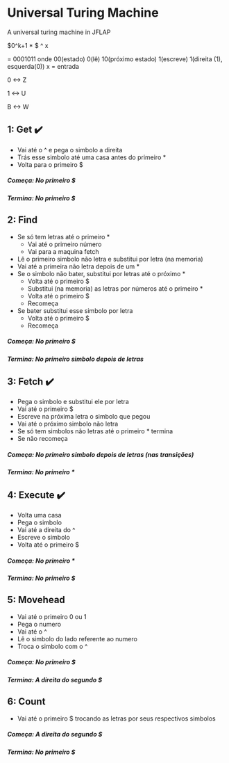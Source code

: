 # Universal Turing Machine
A universal turing machine in JFLAP

$0^k+1 * <M> $ ^ x
  
<M> = 0001011 onde 00(estado) 0(lê) 10(próximo estado) 1(escreve) 1(direita (1), esquerda(0))
x = entrada
  
0 <-> Z

1 <-> U

B <-> W

## 1: Get :heavy_check_mark:

- Vai até o ^ e pega o simbolo a direita
- Trás esse simbolo até uma casa antes do primeiro *
- Volta para o primeiro $

##### Começa: No primeiro $
##### Termina: No primeiro $

## 2: Find

- Se só tem letras até o primeiro *
  - Vai até o primeiro número
  - Vai para a maquina fetch
- Lê o primeiro simbolo não letra e substitui por letra (na memoria)
- Vai até a primeira não letra depois de um *
- Se o simbolo não bater, substitui por letras até o próximo *
  - Volta até o primeiro $
  - Substitui (na memoria) as letras por números até o primeiro *
  - Volta até o primeiro $
  - Recomeça
- Se bater substitui esse simbolo por letra
  - Volta até o primeiro $
  - Recomeça
  
##### Começa: No primeiro $
##### Termina: No primeiro simbolo depois de letras

## 3: Fetch :heavy_check_mark:

- Pega o simbolo e substitui ele por letra
- Vai até o primeiro $
- Escreve na próxima letra o simbolo que pegou
- Vai até o próximo simbolo não letra
- Se só tem simbolos não letras até o primeiro * termina
- Se não recomeça

##### Começa: No primeiro simbolo depois de letras (nas transições)
##### Termina: No primeiro *

## 4: Execute :heavy_check_mark:

- Volta uma casa
- Pega o simbolo
- Vai até a direita do ^
- Escreve o simbolo
- Volta até o primeiro $

##### Começa: No primeiro *
##### Termina: No primeiro $

## 5: Movehead

- Vai até o primeiro 0 ou 1
- Pega o numero
- Vai até o ^
- Lê o simbolo do lado referente ao numero
- Troca o simbolo com o ^

##### Começa: No primeiro $
##### Termina: A direita do segundo $

## 6: Count

- Vai até o primeiro $ trocando as letras por seus respectivos simbolos

##### Começa: A direita do segundo $
##### Termina: No primeiro $
